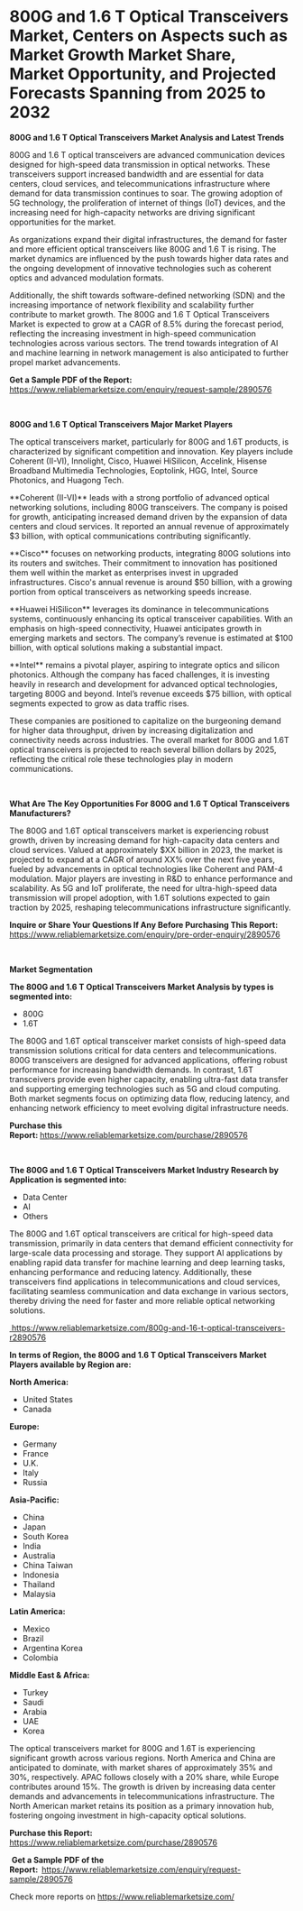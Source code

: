 <p><h1>800G and 1.6 T Optical Transceivers Market, Centers on Aspects such as Market Growth Market Share, Market Opportunity, and Projected Forecasts Spanning from 2025 to 2032</h1></p><p><strong>800G and 1.6 T Optical Transceivers Market Analysis and Latest Trends</strong></p>
<p><p>800G and 1.6 T optical transceivers are advanced communication devices designed for high-speed data transmission in optical networks. These transceivers support increased bandwidth and are essential for data centers, cloud services, and telecommunications infrastructure where demand for data transmission continues to soar. The growing adoption of 5G technology, the proliferation of internet of things (IoT) devices, and the increasing need for high-capacity networks are driving significant opportunities for the market.</p><p>As organizations expand their digital infrastructures, the demand for faster and more efficient optical transceivers like 800G and 1.6 T is rising. The market dynamics are influenced by the push towards higher data rates and the ongoing development of innovative technologies such as coherent optics and advanced modulation formats. </p><p>Additionally, the shift towards software-defined networking (SDN) and the increasing importance of network flexibility and scalability further contribute to market growth. The 800G and 1.6 T Optical Transceivers Market is expected to grow at a CAGR of 8.5% during the forecast period, reflecting the increasing investment in high-speed communication technologies across various sectors. The trend towards integration of AI and machine learning in network management is also anticipated to further propel market advancements.</p></p>
<p><strong>Get a Sample PDF of the Report:&nbsp;</strong> <a href="https://www.reliablemarketsize.com/enquiry/request-sample/2890576?utm_campaign=3503&utm_medium=2&utm_source=Github&utm_content=ia&utm_term=14032025&utm_id=800g-and-16-t-optical-transceivers">https://www.reliablemarketsize.com/enquiry/request-sample/2890576</a></p>
<p>&nbsp;</p>
<p><strong>800G and 1.6 T Optical Transceivers Major Market Players</strong></p>
<p><p>The optical transceivers market, particularly for 800G and 1.6T products, is characterized by significant competition and innovation. Key players include Coherent (II-VI), Innolight, Cisco, Huawei HiSilicon, Accelink, Hisense Broadband Multimedia Technologies, Eoptolink, HGG, Intel, Source Photonics, and Huagong Tech. </p><p>**Coherent (II-VI)** leads with a strong portfolio of advanced optical networking solutions, including 800G transceivers. The company is poised for growth, anticipating increased demand driven by the expansion of data centers and cloud services. It reported an annual revenue of approximately $3 billion, with optical communications contributing significantly.</p><p>**Cisco** focuses on networking products, integrating 800G solutions into its routers and switches. Their commitment to innovation has positioned them well within the market as enterprises invest in upgraded infrastructures. Cisco's annual revenue is around $50 billion, with a growing portion from optical transceivers as networking speeds increase.</p><p>**Huawei HiSilicon** leverages its dominance in telecommunications systems, continuously enhancing its optical transceiver capabilities. With an emphasis on high-speed connectivity, Huawei anticipates growth in emerging markets and sectors. The company’s revenue is estimated at $100 billion, with optical solutions making a substantial impact.</p><p>**Intel** remains a pivotal player, aspiring to integrate optics and silicon photonics. Although the company has faced challenges, it is investing heavily in research and development for advanced optical technologies, targeting 800G and beyond. Intel’s revenue exceeds $75 billion, with optical segments expected to grow as data traffic rises.</p><p>These companies are positioned to capitalize on the burgeoning demand for higher data throughput, driven by increasing digitalization and connectivity needs across industries. The overall market for 800G and 1.6T optical transceivers is projected to reach several billion dollars by 2025, reflecting the critical role these technologies play in modern communications.</p></p>
<p>&nbsp;</p>
<p><strong>What Are The Key Opportunities For 800G and 1.6 T Optical Transceivers Manufacturers?</strong></p>
<p><p>The 800G and 1.6T optical transceivers market is experiencing robust growth, driven by increasing demand for high-capacity data centers and cloud services. Valued at approximately $XX billion in 2023, the market is projected to expand at a CAGR of around XX% over the next five years, fueled by advancements in optical technologies like Coherent and PAM-4 modulation. Major players are investing in R&D to enhance performance and scalability. As 5G and IoT proliferate, the need for ultra-high-speed data transmission will propel adoption, with 1.6T solutions expected to gain traction by 2025, reshaping telecommunications infrastructure significantly.</p></p>
<p><strong>Inquire or Share Your Questions If Any Before Purchasing This Report:</strong> <a href="https://www.reliablemarketsize.com/enquiry/pre-order-enquiry/2890576?utm_campaign=3503&utm_medium=2&utm_source=Github&utm_content=ia&utm_term=14032025&utm_id=800g-and-16-t-optical-transceivers">https://www.reliablemarketsize.com/enquiry/pre-order-enquiry/2890576</a></p>
<p>&nbsp;</p>
<p><strong>Market Segmentation</strong></p>
<p><strong>The 800G and 1.6 T Optical Transceivers Market Analysis by types is segmented into:</strong></p>
<p><ul><li>800G</li><li>1.6T</li></ul></p>
<p><p>The 800G and 1.6T optical transceiver market consists of high-speed data transmission solutions critical for data centers and telecommunications. 800G transceivers are designed for advanced applications, offering robust performance for increasing bandwidth demands. In contrast, 1.6T transceivers provide even higher capacity, enabling ultra-fast data transfer and supporting emerging technologies such as 5G and cloud computing. Both market segments focus on optimizing data flow, reducing latency, and enhancing network efficiency to meet evolving digital infrastructure needs.</p></p>
<p><strong>Purchase this Report:&nbsp;</strong><a href="https://www.reliablemarketsize.com/purchase/2890576?utm_campaign=3503&utm_medium=2&utm_source=Github&utm_content=ia&utm_term=14032025&utm_id=800g-and-16-t-optical-transceivers">https://www.reliablemarketsize.com/purchase/2890576</a></p>
<p>&nbsp;</p>
<p><strong>The 800G and 1.6 T Optical Transceivers Market Industry Research by Application is segmented into:</strong></p>
<p><ul><li>Data Center</li><li>AI</li><li>Others</li></ul></p>
<p><p>The 800G and 1.6T optical transceivers are critical for high-speed data transmission, primarily in data centers that demand efficient connectivity for large-scale data processing and storage. They support AI applications by enabling rapid data transfer for machine learning and deep learning tasks, enhancing performance and reducing latency. Additionally, these transceivers find applications in telecommunications and cloud services, facilitating seamless communication and data exchange in various sectors, thereby driving the need for faster and more reliable optical networking solutions.</p></p>
<p><a href="https://www.reliablemarketsize.com/800g-and-16-t-optical-transceivers-r2890576?utm_campaign=3503&utm_medium=2&utm_source=Github&utm_content=ia&utm_term=14032025&utm_id=800g-and-16-t-optical-transceivers">&nbsp;https://www.reliablemarketsize.com/800g-and-16-t-optical-transceivers-r2890576</a></p>
<p><strong>In terms of Region, the 800G and 1.6 T Optical Transceivers Market Players available by Region are:</strong></p>
<p>
    <p> <strong> North America: </strong>
        <ul>
            <li>United States</li>
            <li>Canada</li>
        </ul>
        </p> 
    <p> <strong> Europe: </strong>
        <ul>
            <li>Germany</li>
            <li>France</li>
            <li>U.K.</li>
            <li>Italy</li>
            <li>Russia</li>
        </ul>
        </p> 
    <p> <strong> Asia-Pacific: </strong>
        <ul>
            <li>China</li>
            <li>Japan</li>
            <li>South Korea</li>
            <li>India</li>
            <li>Australia</li>
            <li>China Taiwan</li>
            <li>Indonesia</li>
            <li>Thailand</li>
            <li>Malaysia</li>
        </ul>
        </p> 
    <p> <strong> Latin America: </strong>
        <ul>
            <li>Mexico</li>
            <li>Brazil</li>
            <li>Argentina Korea</li>
            <li>Colombia</li>
        </ul>
        </p> 
    <p> <strong> Middle East & Africa: </strong>
        <ul>
            <li>Turkey</li>
            <li>Saudi</li>
            <li>Arabia</li>
            <li>UAE</li>
            <li>Korea</li>
        </ul>
    </p>
    </p>
<p><p>The optical transceivers market for 800G and 1.6T is experiencing significant growth across various regions. North America and China are anticipated to dominate, with market shares of approximately 35% and 30%, respectively. APAC follows closely with a 20% share, while Europe contributes around 15%. The growth is driven by increasing data center demands and advancements in telecommunications infrastructure. The North American market retains its position as a primary innovation hub, fostering ongoing investment in high-capacity optical solutions.</p></p>
<p><strong>Purchase this Report: </strong><a href="https://www.reliablemarketsize.com/purchase/2890576?utm_campaign=3503&utm_medium=2&utm_source=Github&utm_content=ia&utm_term=14032025&utm_id=800g-and-16-t-optical-transceivers">https://www.reliablemarketsize.com/purchase/2890576</a></p>
<p>&nbsp;<strong>Get a Sample PDF of the Report:&nbsp;&nbsp;</strong><a href="https://www.reliablemarketsize.com/enquiry/request-sample/2890576?utm_campaign=3503&utm_medium=2&utm_source=Github&utm_content=ia&utm_term=14032025&utm_id=800g-and-16-t-optical-transceivers">https://www.reliablemarketsize.com/enquiry/request-sample/2890576</a></p>
<p><strong></strong></p>
<p>Check more reports on <a href="https://www.reliablemarketsize.com/?utm_campaign=3503&utm_medium=2&utm_source=Github&utm_content=ia&utm_term=14032025&utm_id=800g-and-16-t-optical-transceivers">https://www.reliablemarketsize.com/</a></p>